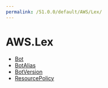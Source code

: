 ```yaml
---
permalink: /51.0.0/default/AWS/Lex/
---
```


# AWS.Lex



* [Bot](Bot.md)
* [BotAlias](BotAlias.md)
* [BotVersion](BotVersion.md)
* [ResourcePolicy](ResourcePolicy.md)